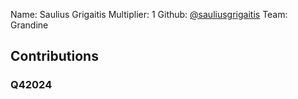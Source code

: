 Name: Saulius Grigaitis
Multiplier: 1
Github: [@sauliusgrigaitis](https://github.com/sauliusgrigaitis)
Team: Grandine

## Contributions
### Q42024
